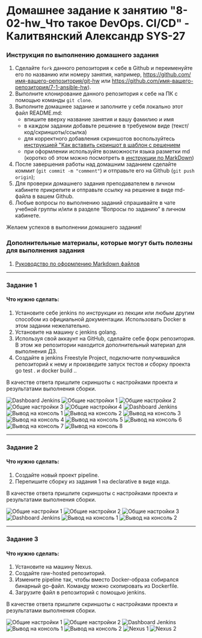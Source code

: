# Домашнее задание к занятию "8-02-hw_Что такое DevOps. СI/СD" - Калитвянский Александр SYS-27


### Инструкция по выполнению домашнего задания

   1. Сделайте `fork` данного репозитория к себе в Github и переименуйте его по названию или номеру занятия, например, https://github.com/имя-вашего-репозитория/git-hw или  https://github.com/имя-вашего-репозитория/7-1-ansible-hw).
   2. Выполните клонирование данного репозитория к себе на ПК с помощью команды `git clone`.
   3. Выполните домашнее задание и заполните у себя локально этот файл README.md:
      - впишите вверху название занятия и вашу фамилию и имя
      - в каждом задании добавьте решение в требуемом виде (текст/код/скриншоты/ссылка)
      - для корректного добавления скриншотов воспользуйтесь [инструкцией "Как вставить скриншот в шаблон с решением](https://github.com/netology-code/sys-pattern-homework/blob/main/screen-instruction.md)
      - при оформлении используйте возможности языка разметки md (коротко об этом можно посмотреть в [инструкции  по MarkDown](https://github.com/netology-code/sys-pattern-homework/blob/main/md-instruction.md))
   4. После завершения работы над домашним заданием сделайте коммит (`git commit -m "comment"`) и отправьте его на Github (`git push origin`);
   5. Для проверки домашнего задания преподавателем в личном кабинете прикрепите и отправьте ссылку на решение в виде md-файла в вашем Github.
   6. Любые вопросы по выполнению заданий спрашивайте в чате учебной группы и/или в разделе “Вопросы по заданию” в личном кабинете.
   
Желаем успехов в выполнении домашнего задания!
   
### Дополнительные материалы, которые могут быть полезны для выполнения задания

1. [Руководство по оформлению Markdown файлов](https://gist.github.com/Jekins/2bf2d0638163f1294637#Code)

---

### Задание 1

#### Что нужно сделать:

1. Установите себе jenkins по инструкции из лекции или любым другим способом из официальной документации. Использовать Docker в этом задании нежелательно.
2. Установите на машину с jenkins golang.
3. Используя свой аккаунт на GitHub, сделайте себе форк репозитория. В этом же репозитории находится дополнительный материал для выполнения ДЗ.
4. Создайте в jenkins Freestyle Project, подключите получившийся репозиторий к нему и произведите запуск тестов и сборку проекта go test . и docker build ..

В качестве ответа пришлите скриншоты с настройками проекта и результатами выполнения сборки.

![Dashboard Jenkins](https://github.com/akalitvyanskiy/8-02-hw/blob/main/img/11.png)
![Общие настройки 1](https://github.com/akalitvyanskiy/8-02-hw/blob/main/img/12.png)
![Общие настройки 2](https://github.com/akalitvyanskiy/8-02-hw/blob/main/img/13.png)
![Общие настройки 3](https://github.com/akalitvyanskiy/8-02-hw/blob/main/img/14.png)
![Общие настройки 4](https://github.com/akalitvyanskiy/8-02-hw/blob/main/img/15.png)
![Dashboard Jenkins](https://github.com/akalitvyanskiy/8-02-hw/blob/main/img/16_r.png)
![Вывод на консоль 1](https://github.com/akalitvyanskiy/8-02-hw/blob/main/img/17_cli.png)
![Вывод на консоль 2](https://github.com/akalitvyanskiy/8-02-hw/blob/main/img/171.png)
![Вывод на консоль 3](https://github.com/akalitvyanskiy/8-02-hw/blob/main/img/172.png)
![Вывод на консоль 4](https://github.com/akalitvyanskiy/8-02-hw/blob/main/img/173.png)
![Вывод на консоль 5](https://github.com/akalitvyanskiy/8-02-hw/blob/main/img/174.png)
![Вывод на консоль 6](https://github.com/akalitvyanskiy/8-02-hw/blob/main/img/175.png)
![Вывод на консоль 7](https://github.com/akalitvyanskiy/8-02-hw/blob/main/img/176.png)
![Вывод на консоль 8](https://github.com/akalitvyanskiy/8-02-hw/blob/main/img/177.png)

---

### Задание 2

#### Что нужно сделать:

1. Создайте новый проект pipeline.
2. Перепишите сборку из задания 1 на declarative в виде кода.

В качестве ответа пришлите скриншоты с настройками проекта и результатами выполнения сборки.

![Общие настройки 1](https://github.com/akalitvyanskiy/8-02-hw/blob/main/img/21.png)
![Общие настройки 2](https://github.com/akalitvyanskiy/8-02-hw/blob/main/img/22.png)
![Общие настройки 3](https://github.com/akalitvyanskiy/8-02-hw/blob/main/img/23.png)
![Dashboard Jenkins](https://github.com/akalitvyanskiy/8-02-hw/blob/main/img/24.png)
![Вывод на консоль 1](https://github.com/akalitvyanskiy/8-02-hw/blob/main/img/25_cli.png)
![Вывод на консоль 2](https://github.com/akalitvyanskiy/8-02-hw/blob/main/img/252.png)

---

### Задание 3

#### Что нужно сделать:

1. Установите на машину Nexus.
2. Создайте raw-hosted репозиторий.
3. Измените pipeline так, чтобы вместо Docker-образа собирался бинарный go-файл. Команду можно скопировать из Dockerfile.
4. Загрузите файл в репозиторий с помощью jenkins.

В качестве ответа пришлите скриншоты с настройками проекта и результатами выполнения сборки.

![Общие настройки 1](https://github.com/akalitvyanskiy/8-02-hw/blob/main/img/31.png)
![Общие настройки 2](https://github.com/akalitvyanskiy/8-02-hw/blob/main/img/32.png)
![Dashboard Jenkins](https://github.com/akalitvyanskiy/8-02-hw/blob/main/img/33.png)
![Вывод на консоль 1](https://github.com/akalitvyanskiy/8-02-hw/blob/main/img/34.png)
![Вывод на консоль 2](https://github.com/akalitvyanskiy/8-02-hw/blob/main/img/341.png)
![Nexus 1](https://github.com/akalitvyanskiy/8-02-hw/blob/main/img/35.png)
![Nexus 2](https://github.com/akalitvyanskiy/8-02-hw/blob/main/img/36.png)

